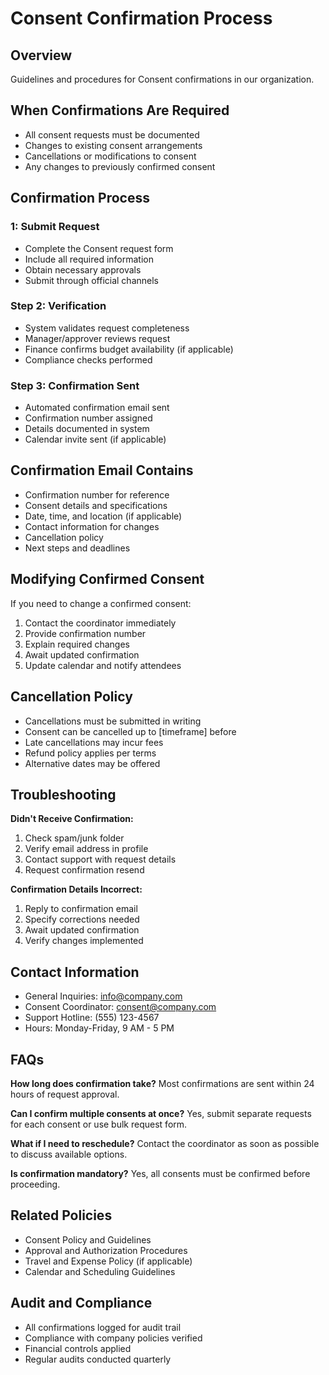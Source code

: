 # Consent Confirmation Process

## Overview
Guidelines and procedures for Consent confirmations in our organization.

## When Confirmations Are Required
- All consent requests must be documented
- Changes to existing consent arrangements
- Cancellations or modifications to consent
- Any changes to previously confirmed consent

## Confirmation Process

###  1: Submit Request
- Complete the Consent request form
- Include all required information
- Obtain necessary approvals
- Submit through official channels

### Step 2: Verification
- System validates request completeness
- Manager/approver reviews request
- Finance confirms budget availability (if applicable)
- Compliance checks performed

### Step 3: Confirmation Sent
- Automated confirmation email sent
- Confirmation number assigned
- Details documented in system
- Calendar invite sent (if applicable)

## Confirmation Email Contains
- Confirmation number for reference
- Consent details and specifications
- Date, time, and location (if applicable)
- Contact information for changes
- Cancellation policy
- Next steps and deadlines

## Modifying Confirmed Consent
If you need to change a confirmed consent:
1. Contact the coordinator immediately
2. Provide confirmation number
3. Explain required changes
4. Await updated confirmation
5. Update calendar and notify attendees

## Cancellation Policy
- Cancellations must be submitted in writing
- Consent can be cancelled up to [timeframe] before
- Late cancellations may incur fees
- Refund policy applies per terms
- Alternative dates may be offered

## Troubleshooting

**Didn't Receive Confirmation:**
1. Check spam/junk folder
2. Verify email address in profile
3. Contact support with request details
4. Request confirmation resend

**Confirmation Details Incorrect:**
1. Reply to confirmation email
2. Specify corrections needed
3. Await updated confirmation
4. Verify changes implemented

## Contact Information
- General Inquiries: info@company.com
- Consent Coordinator: consent@company.com
- Support Hotline: (555) 123-4567
- Hours: Monday-Friday, 9 AM - 5 PM

## FAQs

**How long does confirmation take?**
Most confirmations are sent within 24 hours of request approval.

**Can I confirm multiple consents at once?**
Yes, submit separate requests for each consent or use bulk request form.

**What if I need to reschedule?**
Contact the coordinator as soon as possible to discuss available options.

**Is confirmation mandatory?**
Yes, all consents must be confirmed before proceeding.

## Related Policies
- Consent Policy and Guidelines
- Approval and Authorization Procedures
- Travel and Expense Policy (if applicable)
- Calendar and Scheduling Guidelines

## Audit and Compliance
- All confirmations logged for audit trail
- Compliance with company policies verified
- Financial controls applied
- Regular audits conducted quarterly

